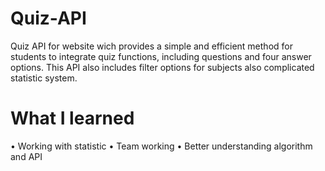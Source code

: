 # Quiz-API
Quiz API for website wich provides a simple and efficient method for students to integrate quiz functions, including questions and four answer options. This API also includes filter options for subjects also complicated statistic system.

# What I learned

• Working with statistic
• Team working
• Better understanding algorithm and API
